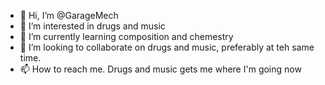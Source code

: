 - 👋 Hi, I’m @GarageMech
- 👀 I’m interested in drugs and music
- 🌱 I’m currently learning composition and chemestry
- 💞️ I’m looking to collaborate on drugs and music, preferably at teh same time.
- 📫 How to reach me.  Drugs and music gets me where I'm going now

<!---
GarageMech/GarageMech is a ✨ special ✨ repository because its `README.md` (this file) appears on your GitHub profile.
You can click the Preview link to take a look at your changes.
--->
